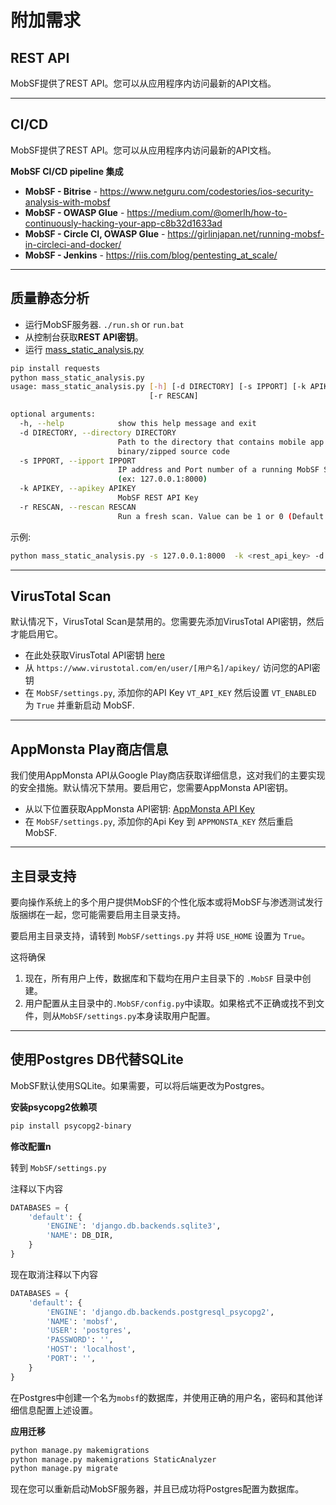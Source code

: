 



# 附加需求

## REST API

MobSF提供了REST API。您可以从应用程序内访问最新的API文档。
***
## CI/CD

MobSF提供了REST API。您可以从应用程序内访问最新的API文档。

**MobSF CI/CD pipeline 集成**

* **MobSF - Bitrise** - https://www.netguru.com/codestories/ios-security-analysis-with-mobsf
* **MobSF - OWASP Glue** - https://medium.com/@omerlh/how-to-continuously-hacking-your-app-c8b32d1633ad
* **MobSF - Circle CI, OWASP Glue** - https://girlinjapan.net/running-mobsf-in-circleci-and-docker/
* **MobSF - Jenkins** - https://riis.com/blog/pentesting_at_scale/
***
## 质量静态分析

* 运行MobSF服务器.
`./run.sh` or `run.bat`
* 从控制台获取**REST API密钥**。
* 运行 [mass_static_analysis.py](https://github.com/MobSF/Mobile-Security-Framework-MobSF/blob/master/scripts/mass_static_analysis.py)

```bash
pip install requests
python mass_static_analysis.py
usage: mass_static_analysis.py [-h] [-d DIRECTORY] [-s IPPORT] [-k APIKEY]
                               [-r RESCAN]

optional arguments:
  -h, --help            show this help message and exit
  -d DIRECTORY, --directory DIRECTORY
                        Path to the directory that contains mobile app
                        binary/zipped source code
  -s IPPORT, --ipport IPPORT
                        IP address and Port number of a running MobSF Server.
                        (ex: 127.0.0.1:8000)
  -k APIKEY, --apikey APIKEY
                        MobSF REST API Key
  -r RESCAN, --rescan RESCAN
                        Run a fresh scan. Value can be 1 or 0 (Default: 0)
```

示例: 
```bash
python mass_static_analysis.py -s 127.0.0.1:8000  -k <rest_api_key> -d /home/files/
```
***
## VirusTotal Scan

默认情况下，VirusTotal Scan是禁用的。您需要先添加VirusTotal API密钥，然后才能启用它。

* 在此处获取VirusTotal API密钥 [here](https://www.virustotal.com/#/join-us)
* 从 `https://www.virustotal.com/en/user/[用户名]/apikey/` 访问您的API密钥
* 在 `MobSF/settings.py`, 添加你的API Key `VT_API_KEY` 然后设置 `VT_ENABLED` 为 `True` 并重新启动 MobSF.
***
## AppMonsta Play商店信息

我们使用AppMonsta API从Google Play商店获取详细信息，这对我们的主要实现的安全措施。默认情况下禁用。要启用它，您需要AppMonsta API密钥。

* 从以下位置获取AppMonsta API密钥: [AppMonsta API Key](https://appmonsta.com/dashboard/get_api_key/)
* 在 `MobSF/settings.py`, 添加你的Api Key 到 `APPMONSTA_KEY` 然后重启 MobSF.
***
## 主目录支持

要向操作系统上的多个用户提供MobSF的个性化版本或将MobSF与渗透测试发行版捆绑在一起，您可能需要启用主目录支持。

要启用主目录支持，请转到 `MobSF/settings.py` 并将 `USE_HOME` 设置为 `True`。

这将确保

1. 现在，所有用户上传，数据库和下载均在用户主目录下的 `.MobSF` 目录中创建。
2. 用户配置从主目录中的`.MobSF/config.py`中读取。如果格式不正确或找不到文件，则从`MobSF/settings.py`本身读取用户配置。
***
## 使用Postgres DB代替SQLite

MobSF默认使用SQLite。如果需要，可以将后端更改为Postgres。

**安装psycopg2依赖项**

```bash
pip install psycopg2-binary
```

**修改配置n**

转到 `MobSF/settings.py`

注释以下内容

```python
DATABASES = {
    'default': {
        'ENGINE': 'django.db.backends.sqlite3',
        'NAME': DB_DIR,
    }
}
```

现在取消注释以下内容

```python
DATABASES = {
    'default': {
        'ENGINE': 'django.db.backends.postgresql_psycopg2',
        'NAME': 'mobsf',
        'USER': 'postgres',
        'PASSWORD': '',
        'HOST': 'localhost',
        'PORT': '',
    }
}
```

在Postgres中创建一个名为`mobsf`的数据库，并使用正确的用户名，密码和其他详细信息配置上述设置。

**应用迁移**

```bash
python manage.py makemigrations 
python manage.py makemigrations StaticAnalyzer
python manage.py migrate
```

现在您可以重新启动MobSF服务器，并且已成功将Postgres配置为数据库。

